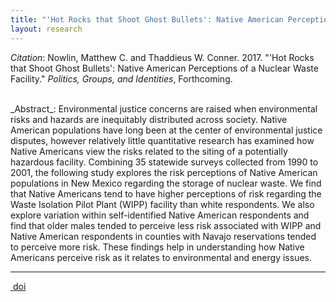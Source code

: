 ```yaml
---
title: "'Hot Rocks that Shoot Ghost Bullets': Native American Perceptions of a Nuclear Waste Facility."
layout: research
---
```


_Citation_: Nowlin, Matthew C. and Thaddieus W. Conner. 2017. "'Hot Rocks that Shoot Ghost Bullets': Native American Perceptions of a Nuclear Waste Facility." _Politics, Groups, and Identities_, Forthcoming.

<br />
_Abstract_: Environmental justice concerns are raised when environmental risks and hazards are inequitably distributed across society. Native American populations have long been at the center of environmental justice disputes, however relatively little quantitative research has examined how Native Americans view the risks related to the siting of a potentially hazardous facility. Combining 35 statewide surveys collected from 1990 to 2001, the following study explores the risk perceptions of Native American populations in New Mexico regarding the storage of nuclear waste. We find that Native Americans tend to have higher perceptions of risk regarding the Waste Isolation Pilot Plant (WIPP) facility than white respondents. We also explore variation within self-identified Native American respondents and find that older males tended to perceive less risk associated with WIPP and Native American respondents in counties with Navajo reservations tended to perceive more risk. These findings help in understanding how Native Americans perceive risk as it relates to environmental and energy issues.

<hr class="separator">

<p><a href="http://dx.doi.org/10.1080/21565503.2017.1304222">&nbsp;doi</a></p>
